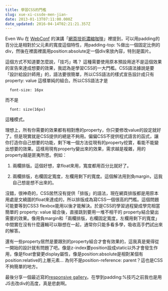 ```yaml
---
title: 學習CSS的門檻
slug: xue-xi-cssde-men-jian-
date: 2013-01-13T07:11:00.000Z
date_updated: 2016-04-14T02:21:21.357Z
---
```


Even Wu 在 [WebConf](http://www.webconf.tw) 的演講「[網頁技術濃縮咖啡](https://speakerdeck.com/evenwu/2012-web-technology-by-rgba-group)」裡提到，可以用padding的百分比是相對於父元素的寬度這個特性，用padding-top: %做出一個固定比例的div，然後在裡面裡面用position:absolute定一個div來放內容，特別是圖片。

這個方式不知道要怎麼說，「技巧」嗎？ 這種需要使用原本預設用途不是這個效果的宣告來達成想要的效果，我認為是學習CSS的一大門檻。CSS語法據說是要「設計給設計師用」的，語法要很簡單，所以CSS語法的樣式宣告設計成只有 property: value 這樣單純的組合。所以CSS語法才是

      font-size: 16px
    

而不是

      font: size(16px)
    

這種模式。

理想上，所有你需要的效果都有相對應的property，你只要修改value的設定就好了。但是現實就是CSS提供的總是不夠用。偏偏CSS不提供程式語言的函式，讓你打造你自己想要的功能，剩下唯一個方法從現有的property挖寶，看能不能變出想要的效果。這樣用現有property變出來的效果，需求越是複雜，用的property越是匪夷所思。例如：

1. 兩欄排版。這個好想，拿float來用，寬度都用百分比就好了。

2. 兩欄排版，右欄固定寬度，左欄用剩下的寬度。這個解法用到負margin，這我自己想是想不出來的。

沒錯，很神奇的，CSS居然沒有提供「排版」的語法，現在網頁排版都是用原本用處是文繞圖的float來達成的，所以排版成為寫CSS一個很高的門檻。這個問題可能要等到CSS3 flexbox能用以後才能解決。於是CSS的學習過程變成學完相當簡單的  property: value 組合後，直接跳到要用一堆不相干的  property結合變出需要的效果。像用負margin和「兩欄排版，右欄固定寬度，左欄用剩下的寬度」中間實在沒有什麼邏輯可以聯想在一起，通常你只能多看多學，吸收高手們試出來的解答。

還有一些property居然是要跟別的property組合才會有效果的，這我真是覺得從一開始的設計就有問題了吧。像是z-index要position設成static以外才會發生作用，像是float會變更display屬性，像是position:absolute是相對某個有position:relative的上層元素&hellip; 為何不是position-reference: parent？這也是CSS不夠簡單的地方。

最後分享一個最近寫的[responsive gallery](http://codepen.io/minipai/details/KIqty)。在學到padding:%技巧之前我也是用JS去改div的高度，真是悲劇啊。
